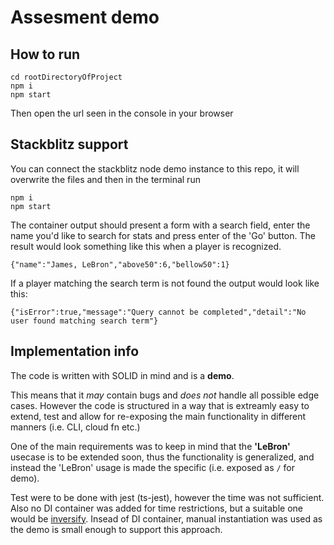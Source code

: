 # Assesment demo

## How to run

```
cd rootDirectoryOfProject
npm i
npm start
```
Then open the url seen in the console in your browser 

## Stackblitz support
You can connect the stackblitz node demo instance to this repo, it will overwrite the files and then in the terminal run

```
npm i
npm start
```
The container output should present a form with a search field, enter the name you'd like to search for stats and press enter of the 'Go' button. The result would look something like this when a player is recognized.

```
{"name":"James, LeBron","above50":6,"bellow50":1}
```

If a player matching the search term is not found the output would look like this:

```
{"isError":true,"message":"Query cannot be completed","detail":"No user found matching search term"}
```

## Implementation info

The code is written with SOLID in mind and is a **demo**.

This means that it *may* contain bugs and *does not* handle all possible edge cases. However the code
is structured in a way that is extreamly easy to extend, test and allow for re-exposing the main functionality 
in different manners (i.e. CLI, cloud fn etc.)

One of the main requirements was to keep in mind that the **'LeBron'** usecase is to be
extended soon, thus the functionality is generalized, and instead the 'LeBron' usage is
made the specific (i.e. exposed as `/` for demo).

Test were to be done with jest (ts-jest), however the time was not sufficient. Also no
DI container was added for time restrictions, but a suitable one would be 
[inversify](https://github.com/inversify/InversifyJS). Insead of DI container, manual instantiation was used as the demo is small enough to support this approach.

